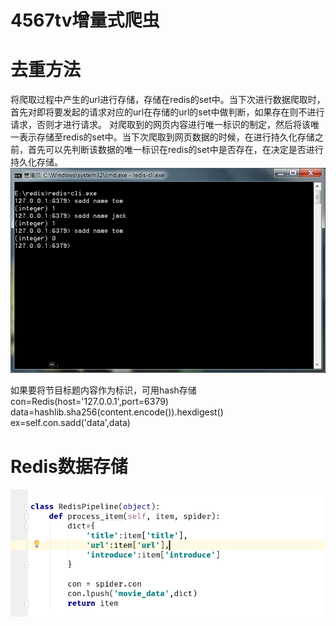 # 4567tv增量式爬虫

# 去重方法
将爬取过程中产生的url进行存储，存储在redis的set中。当下次进行数据爬取时，首先对即将要发起的请求对应的url在存储的url的set中做判断，如果存在则不进行请求，否则才进行请求。
对爬取到的网页内容进行唯一标识的制定，然后将该唯一表示存储至redis的set中。当下次爬取到网页数据的时候，在进行持久化存储之前，首先可以先判断该数据的唯一标识在redis的set中是否存在，在决定是否进行持久化存储。
![Image text](https://github.com/fenghuoxiguozu/4567tv/blob/master/img/redis.png)

如果要将节目标题内容作为标识，可用hash存储
con=Redis(host='127.0.0.1',port=6379)
data=hashlib.sha256(content.encode()).hexdigest()
ex=self.con.sadd('data',data)

# Redis数据存储
![Image text](https://github.com/fenghuoxiguozu/4567tv/blob/master/img/pipeline.png)
